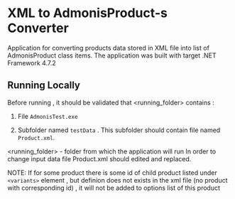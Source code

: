 
# XML to AdmonisProduct-s Converter

Application for converting products data stored in XML file into list of AdmonisProduct class items. The application was built with target .NET Framework 4.7.2



## Running Locally

Before running , it should be validated that  <running_folder> contains : 

1. File ```AdmonisTest.exe```

2. Subfolder named ```testData``` . This subfolder should contain file  named ```Product.xml```. 

<running_folder> - folder from which the application will run
In order to change input data file Product.xml should edited and replaced.

NOTE: If for some product there is some id of child product listed under ```<variants>``` element , but definion does not exists in the xml file (no product with corresponding id) , it will not be added to options list of this product   




